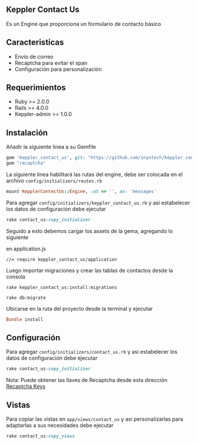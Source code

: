 ## Keppler Contact Us

Es un Engine que proporciona un formulario de contacto básico

## Caracteristicas

- Envío de correo
- Recaptcha para evitar el span
- Configuración para personalización

## Requerimientos

* Ruby >= 2.0.0
* Rails >= 4.0.0
* Keppler-admin >= 1.0.0

## Instalación

Añadir la siguiente linea a su Gemfile

```ruby
gem 'keppler_contact_us', git: "https://github.com/inyxtech/keppler_contact_us.git"
gem "recaptcha"
```

La siguiente linea habilitará las rutas del engine, debe ser colocada en el archivo `config/initializers/routes.rb`

```ruby
mount KepplerContectUs::Engine, :at => '', as: 'messages'
```

Para agregar `config/initializers/keppler_contact_us.rb` y asi estabelecer los datos de configuración debe ejecutar

```ruby
rake contact_us:copy_initializer
```

Seguido a esto debemos cargar los assets de la gema, agregando lo siguiente

en application.js

```
//= require keppler_contact_us/application
```

Luego importar migraciones y crear las tablas de contactos desde la consola

```
rake keppler_contact_us:install:migrations 
```
```
rake db:migrate
```

Ubicarse en la ruta del proyecto desde la terminal y ejecutar

```ruby
Bundle install
```

## Configuración

Para agregar `config/initializers/contact_us.rb` y asi estabelecer los datos de configuración debe ejecutar

```ruby
rake contact_us:copy_initializer
```

Nota: Puede obtener las llaves de Recaptcha desde esta dirección [Recaptcha Keys](https://www.google.com/recaptcha/admin)

## Vistas

Para copiar las vistas en `app/views/contact_us` y asi personalizarlas para adaptarlas a sus necesidades debe ejecutar

```ruby
rake contact_us:copy_views
```

